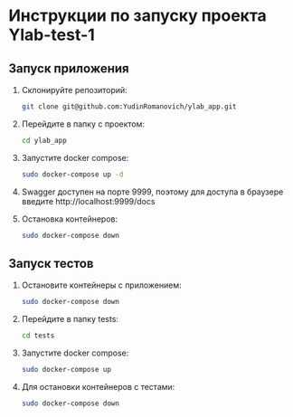 # Инструкции по запуску проекта Ylab-test-1

## Запуск приложения

1. Склонируйте репозиторий:
    ```bash
    git clone git@github.com:YudinRomanovich/ylab_app.git
    ```

2. Перейдите в папку с проектом:
    ```bash
    cd ylab_app
    ```

3. Запустите docker compose:
    ```bash
    sudo docker-compose up -d
    ```

4. Swagger доступен на порте 9999, поэтому для доступа в браузере введите http://localhost:9999/docs

5. Остановка контейнеров:
    ```bash
    sudo docker-compose down
    ```

## Запуск тестов

1. Остановите контейнеры с приложением:
    ```bash
    sudo docker-compose down
    ```

2. Перейдите в папку tests:
    ```bash
    cd tests
    ```

3. Запустите docker compose:
    ```bash
    sudo docker-compose up
    ```

4. Для остановки контейнеров с тестами:
    ```bash
    sudo docker-compose down
    ```

